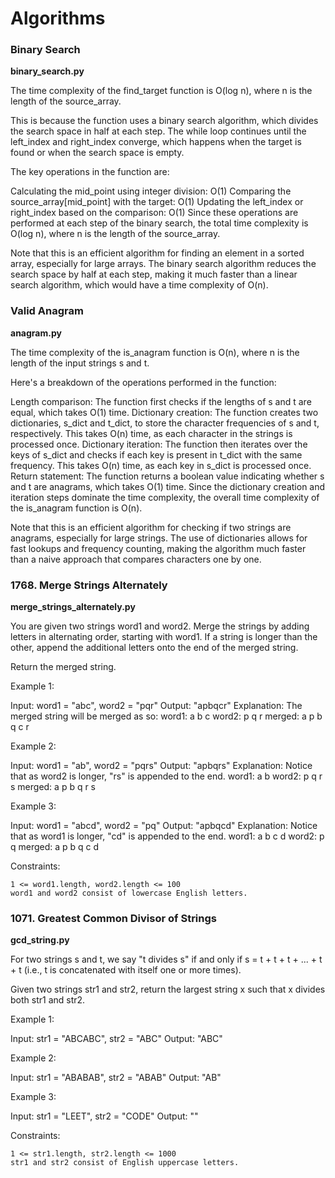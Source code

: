 # Algorithms

### Binary Search

**binary_search.py**

The time complexity of the find_target function is O(log n), where n is the length of the source_array.

This is because the function uses a binary search algorithm, which divides the search space in half at each step. The while loop continues until the left_index and right_index converge, which happens when the target is found or when the search space is empty.

The key operations in the function are:

Calculating the mid_point using integer division: O(1)
Comparing the source_array[mid_point] with the target: O(1)
Updating the left_index or right_index based on the comparison: O(1)
Since these operations are performed at each step of the binary search, the total time complexity is O(log n), where n is the length of the source_array.

Note that this is an efficient algorithm for finding an element in a sorted array, especially for large arrays. The binary search algorithm reduces the search space by half at each step, making it much faster than a linear search algorithm, which would have a time complexity of O(n).


### Valid Anagram

**anagram.py**

The time complexity of the is_anagram function is O(n), where n is the length of the input strings s and t.

Here's a breakdown of the operations performed in the function:

Length comparison: The function first checks if the lengths of s and t are equal, which takes O(1) time.
Dictionary creation: The function creates two dictionaries, s_dict and t_dict, to store the character frequencies of s and t, respectively. This takes O(n) time, as each character in the strings is processed once.
Dictionary iteration: The function then iterates over the keys of s_dict and checks if each key is present in t_dict with the same frequency. This takes O(n) time, as each key in s_dict is processed once.
Return statement: The function returns a boolean value indicating whether s and t are anagrams, which takes O(1) time.
Since the dictionary creation and iteration steps dominate the time complexity, the overall time complexity of the is_anagram function is O(n).

Note that this is an efficient algorithm for checking if two strings are anagrams, especially for large strings. The use of dictionaries allows for fast lookups and frequency counting, making the algorithm much faster than a naive approach that compares characters one by one.


### 1768. Merge Strings Alternately

**merge_strings_alternately.py**

You are given two strings word1 and word2. Merge the strings by adding letters in alternating order, starting with word1. If a string is longer than the other, append the additional letters onto the end of the merged string.

Return the merged string.

 

Example 1:

Input: word1 = "abc", word2 = "pqr"
Output: "apbqcr"
Explanation: The merged string will be merged as so:
word1:  a   b   c
word2:    p   q   r
merged: a p b q c r

Example 2:

Input: word1 = "ab", word2 = "pqrs"
Output: "apbqrs"
Explanation: Notice that as word2 is longer, "rs" is appended to the end.
word1:  a   b 
word2:    p   q   r   s
merged: a p b q   r   s

Example 3:

Input: word1 = "abcd", word2 = "pq"
Output: "apbqcd"
Explanation: Notice that as word1 is longer, "cd" is appended to the end.
word1:  a   b   c   d
word2:    p   q 
merged: a p b q c   d

 

Constraints:

    1 <= word1.length, word2.length <= 100
    word1 and word2 consist of lowercase English letters.



### 1071. Greatest Common Divisor of Strings

**gcd_string.py**


For two strings s and t, we say "t divides s" if and only if s = t + t + t + ... + t + t (i.e., t is concatenated with itself one or more times).

Given two strings str1 and str2, return the largest string x such that x divides both str1 and str2.

 

Example 1:

Input: str1 = "ABCABC", str2 = "ABC"
Output: "ABC"

Example 2:

Input: str1 = "ABABAB", str2 = "ABAB"
Output: "AB"

Example 3:

Input: str1 = "LEET", str2 = "CODE"
Output: ""

 

Constraints:

    1 <= str1.length, str2.length <= 1000
    str1 and str2 consist of English uppercase letters.

